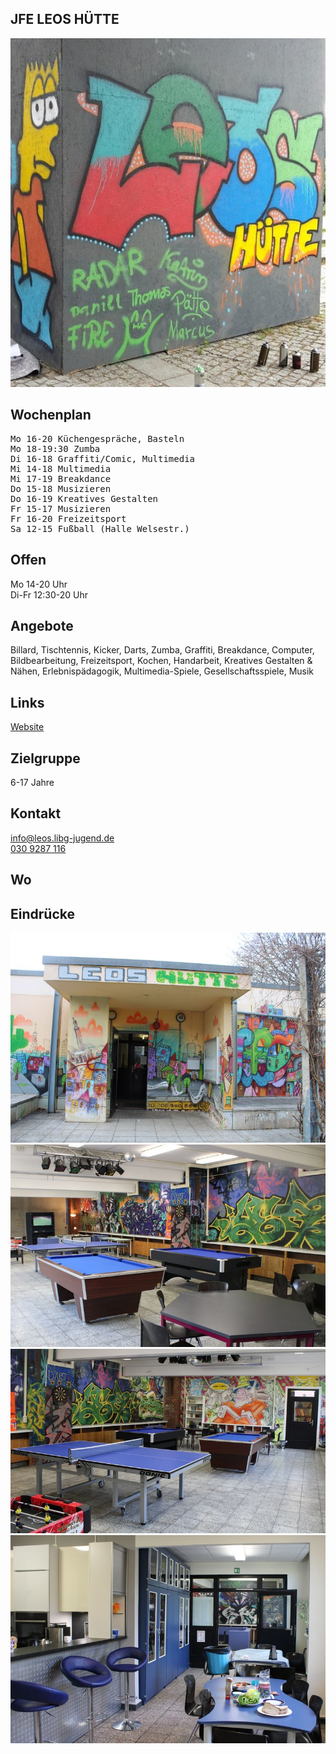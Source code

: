 ## JFE LEOS HÜTTE
<img id="topmedia" src="images/Leos_Huette/1.jpg" />

## Wochenplan
<pre id="weeklyschedule">
Mo 16-20 Küchengespräche, Basteln
Mo 18-19:30 Zumba
Di 16-18 Graffiti/Comic, Multimedia
Mi 14-18 Multimedia
Mi 17-19 Breakdance
Do 15-18 Musizieren 
Do 16-19 Kreatives Gestalten
Fr 15-17 Musizieren
Fr 16-20 Freizeitsport 
Sa 12-15 Fußball (Halle Welsestr.)
</pre>

## Offen
Mo 14-20 Uhr<br>
Di-Fr 12:30-20 Uhr

## Angebote
<p id="activities">
Billard, Tischtennis, Kicker, Darts, Zumba, Graffiti, Breakdance, Computer, Bildbearbeitung, Freizeitsport, Kochen, Handarbeit, Kreatives Gestalten & Nähen, Erlebnispädagogik, Multimedia-Spiele, Gesellschaftsspiele, Musik                     
</p>

## Links
<a target="_blank" href="http://leos-huette.de/">Website</a>

## Zielgruppe
6-17 Jahre

## Kontakt
[info@leos.libg-jugend.de](mailto:info@leos.libg-jugend.de)<br>
<a href="tel:+49309287116">030 9287 116</a>
 

## Wo
<div id="gmap"></div>
<script>window.onload = showMap('Grevesmühlener Str. 43, 13059 Berlin', 0, 'gmap_mini')</script>

## Eindrücke
<div class="mediacontainer">
 <img src="images/Leos_Huette/2.JPG" />
 <img src="images/Leos_Huette/3.JPG" />
 <img src="images/Leos_Huette/5.JPG" />
 <img src="images/Leos_Huette/6.JPG" />
</div>
